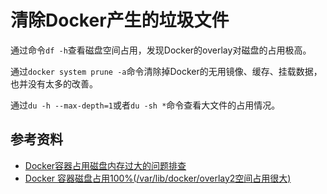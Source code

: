 # 清除Docker产生的垃圾文件

通过命令`df -h`查看磁盘空间占用，发现Docker的overlay对磁盘的占用极高。

通过`docker system prune -a`命令清除掉Docker的无用镜像、缓存、挂载数据，也并没有太多的改善。

通过`du -h --max-depth=1`或者`du -sh *`命令查看大文件的占用情况。

## 参考资料

- [Docker容器占用磁盘内存过大的问题排查](https://hhbbz.github.io/2018/03/28/Docker%E5%AE%B9%E5%99%A8%E5%8D%A0%E7%94%A8%E7%A3%81%E7%9B%98%E5%86%85%E5%AD%98%E8%BF%87%E5%A4%A7%E7%9A%84%E9%97%AE%E9%A2%98%E6%8E%92%E6%9F%A5/)
- [Docker 容器磁盘占用100%(/var/lib/docker/overlay2空间占用很大)](https://blog.csdn.net/weixin_41945228/article/details/104331479)

